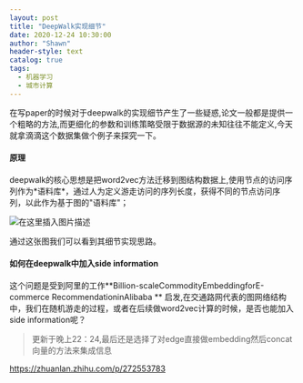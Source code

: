 ```yaml
---
layout: post
title: "DeepWalk实现细节"
date: 2020-12-24 10:30:00
author: "Shawn"
header-style: text
catalog: true
tags:
  - 机器学习
  - 城市计算
---
```


在写paper的时候对于deepwalk的实现细节产生了一些疑惑,论文一般都是提供一个粗略的方法,而更细化的参数和训练策略受限于数据源的未知往往不能定义,今天就拿滴滴这个数据集做个例子来探究一下。

#### 原理

deepwalk的核心思想是把word2vec方法迁移到图结构数据上,使用节点的访问序列作为\*语料库\*，通过人为定义游走访问的序列长度，获得不同的节点访问序列，以此作为基于图的"语料库"；

![在这里插入图片描述](https://img-blog.csdnimg.cn/20190125111046922.?x-oss-process=image/watermark,type_ZmFuZ3poZW5naGVpdGk,shadow_10,text_aHR0cHM6Ly9ibG9nLmNzZG4ubmV0L2ZhbnRhY3kxMDAwMA==,size_16,color_FFFFFF,t_70)

通过这张图我们可以看到其细节实现思路。

#### 如何在deepwalk中加入side information

这个问题是受到阿里的工作**Billion-scaleCommodityEmbeddingforE-commerce RecommendationinAlibaba ** 启发,在交通路网代表的图网络结构中，我们在随机游走的过程，或者在后续做word2vec计算的时候，是否也能加入side information呢？

> 更新于晚上22：24,最后还是选择了对edge直接做embedding然后concat向量的方法来集成信息

https://zhuanlan.zhihu.com/p/272553783

